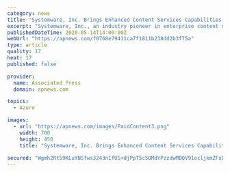 ```yaml
---
category: news
title: "Systemware, Inc. Brings Enhanced Content Services Capabilities to the Cloud With New Platform Update"
excerpt: "Systemware, Inc., an industry pioneer in enterprise content management, has announced the release and availability of Content Cloud 7.1. Content Cloud is an innovative content services platform that intelligently manages critical business information for many of the world’s largest organizations."
publishedDateTime: 2020-05-14T14:00:00Z
webUrl: "https://apnews.com/f0768e79411ca7f1811b238dd2b3f75a"
type: article
quality: 17
heat: 17
published: false

provider:
  name: Associated Press
  domain: apnews.com

topics:
  - Azure

images:
  - url: "https://apnews.com/images/PaidContent3.png"
    width: 700
    height: 450
    title: "Systemware, Inc. Brings Enhanced Content Services Capabilities to the Cloud With New Platform Update"

secured: "Wgmh2Rt59KLuYNSfwsJ243n1fUS+djPpT5c5OMdYPzzdwMBQV91ocljkmZFxBwREYpC+IrW43fkYfezc4MtdH72R1tmtU9Qyfyc7Qpbx68dN6qzhT3WIWxqxtSM38E3hqOjoJV1La7WwQ7ztZIP/b4gLDEs5Lj5C2HyVJWdBmq7TFDXQh6bKR+dLNVCsMMeF4JmeYXaG/U0JtAdrNInjSpFM++Ynvk4Ln3zS7UmjMQWXa8E2CyBtNJj+MnDzIJhVsxgHsRUNj0A0XziGENcDD1XdPL+ZpsBHs/bcW64eV6vztvC0dhEMdTzDOrB8Z8O1;xOtds0+TY/j6YLUDP+/meA=="
---
```


